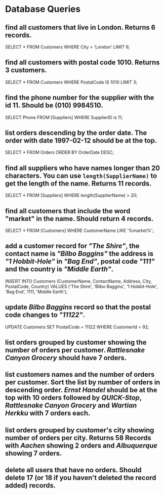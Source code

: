 # Database Queries

## find all customers that live in London. Returns 6 records.
SELECT * FROM Customers
WHERE City = 'London'
LIMIT 6;

## find all customers with postal code 1010. Returns 3 customers.
SELECT * FROM Customers
WHERE PostalCode IS 1010
LIMIT 3;

## find the phone number for the supplier with the id 11. Should be (010) 9984510.
SELECT Phone FROM [Suppliers]
WHERE SupplierID is 11;

## list orders descending by the order date. The order with date 1997-02-12 should be at the top.
SELECT * FROM Orders
ORDER BY OrderDate DESC;

## find all suppliers who have names longer than 20 characters. You can use `length(SupplierName)` to get the length of the name. Returns 11 records.
SELECT * FROM [Suppliers]
WHERE length(SupplierName) > 20;

## find all customers that include the word "market" in the name. Should return 4 records.
SELECT * FROM [Customers]
WHERE CustomerName LIKE '%market%';

## add a customer record for _"The Shire"_, the contact name is _"Bilbo Baggins"_ the address is _"1 Hobbit-Hole"_ in _"Bag End"_, postal code _"111"_ and the country is _"Middle Earth"_.
INSERT INTO Customers (CustomerName, ContactName, Address, City, PostalCode, Country)
VALUES ('The Shire', 'Bilbo Baggins', '1 Hobbit-Hole', 'Bag End', 1111, 'Middle Earth');

## update _Bilbo Baggins_ record so that the postal code changes to _"11122"_.
UPDATE Customers SET PostalCode = 11122
WHERE CustomerId = 92;

## list orders grouped by customer showing the number of orders per customer. _Rattlesnake Canyon Grocery_ should have 7 orders.


## list customers names and the number of orders per customer. Sort the list by number of orders in descending order. _Ernst Handel_ should be at the top with 10 orders followed by _QUICK-Stop_, _Rattlesnake Canyon Grocery_ and _Wartian Herkku_ with 7 orders each.

## list orders grouped by customer's city showing number of orders per city. Returns 58 Records with _Aachen_ showing 2 orders and _Albuquerque_ showing 7 orders.

## delete all users that have no orders. Should delete 17 (or 18 if you haven't deleted the record added) records.
